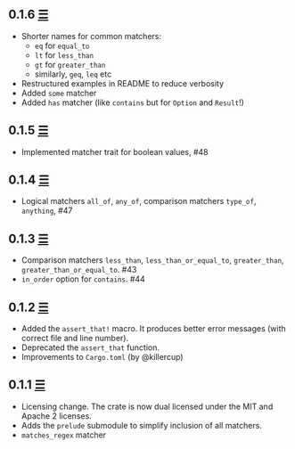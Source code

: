 ## 0.1.6 [☰](https://github.com/Valloric/hamcrest2-rust/compare/0.1.4...0.1.5)

* Shorter names for common matchers:
    * `eq` for `equal_to`
    * `lt` for `less_than`
    * `gt` for `greater_than`
    * similarly, `geq`, `leq` etc
* Restructured examples in README to reduce verbosity
* Added `some` matcher
* Added `has` matcher (like `contains` but for `Option` and `Result`!)

## 0.1.5 [☰](https://github.com/Valloric/hamcrest2-rust/compare/0.1.4...0.1.5)

* Implemented matcher trait for boolean values, #48

## 0.1.4 [☰](https://github.com/Valloric/hamcrest2-rust/compare/0.1.3...0.1.4)

* Logical matchers `all_of`, `any_of`, comparison matchers `type_of`, `anything`, #47

## 0.1.3 [☰](https://github.com/Valloric/hamcrest2-rust/compare/0.1.2...0.1.3)

* Comparison matchers `less_than`, `less_than_or_equal_to`, `greater_than`, `greater_than_or_equal_to`. #43
* `in_order` option for `contains`. #44

## 0.1.2 [☰](https://github.com/Valloric/hamcrest2-rust/compare/0.1.1...0.1.2)

* Added the `assert_that!` macro. It produces better error messages (with correct file and line
  number).
* Deprecated the `assert_that` function.
* Improvements to `Cargo.toml` (by @killercup)

## 0.1.1 [☰](https://github.com/Valloric/hamcrest2-rust/compare/a9f18681c64e3126ef6ccbd68ec2a5b39fe5b58b...0.1.1)

* Licensing change. The crate is now dual licensed under the MIT and Apache 2 licenses.
* Adds the `prelude` submodule to simplify inclusion of all matchers.
* `matches_regex` matcher
